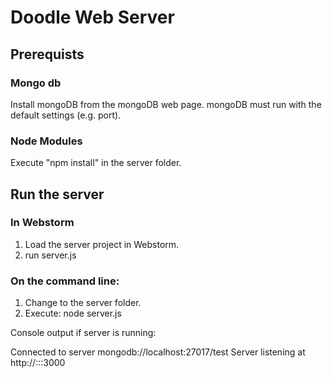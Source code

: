 # Doodle Web Server

## Prerequists

### Mongo db
Install mongoDB from the mongoDB web page.
mongoDB must run with the default settings (e.g. port).

### Node Modules
Execute "npm install" in the server folder.

## Run the server

### In Webstorm
1. Load the server project in Webstorm.
2. run server.js

### On the command line:
1. Change to the server folder.
2. Execute: node server.js

Console output if server is running:

Connected to server mongodb://localhost:27017/test
Server listening at http://:::3000



